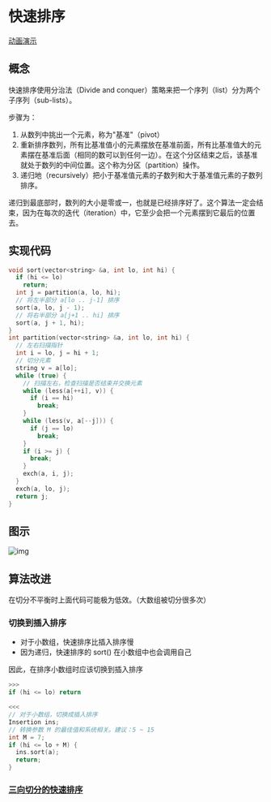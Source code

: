 # 快速排序

[动画演示](https://visualgo.net/en/sorting)

## 概念

快速排序使用分治法（Divide and conquer）策略来把一个序列（list）分为两个子序列（sub-lists）。

步骤为：
1. 从数列中挑出一个元素，称为"基准"（pivot）
2. 重新排序数列，所有比基准值小的元素摆放在基准前面，所有比基准值大的元素摆在基准后面（相同的数可以到任何一边）。在这个分区结束之后，该基准就处于数列的中间位置。这个称为分区（partition）操作。
3. 递归地（recursively）把小于基准值元素的子数列和大于基准值元素的子数列排序。

递归到最底部时，数列的大小是零或一，也就是已经排序好了。这个算法一定会结束，因为在每次的迭代（iteration）中，它至少会把一个元素摆到它最后的位置去。

## 实现代码

```cpp
void sort(vector<string> &a, int lo, int hi) {
  if (hi <= lo)
    return;
  int j = partition(a, lo, hi);
  // 将左半部分 a[lo .. j-1] 排序
  sort(a, lo, j - 1);
  // 将右半部分 a[j+1 .. hi] 排序
  sort(a, j + 1, hi);
}
int partition(vector<string> &a, int lo, int hi) {
  // 左右扫描指针
  int i = lo, j = hi + 1;
  // 切分元素
  string v = a[lo];
  while (true) {
    // 扫描左右，检查扫描是否结束并交换元素
    while (less(a[++i], v)) {
      if (i == hi)
        break;
    }
    while (less(v, a[--j])) {
      if (j == lo)
        break;
    }
    if (i >= j) {
      break;
    }
    exch(a, i, j);
  }
  exch(a, lo, j);
  return j;
}
```

## 图示
![img](https://algs4.cs.princeton.edu/23quicksort/images/partitioning.png)

## 算法改进

在切分不平衡时上面代码可能极为低效。（大数组被切分很多次）

### 切换到插入排序

* 对于小数组，快速排序比插入排序慢
* 因为递归，快速排序的 sort() 在小数组中也会调用自己

因此，在排序小数组时应该切换到插入排序

```cpp
>>> 
if (hi <= lo) return

<<< 
// 对于小数组，切换成插入排序
Insertion ins;
// 转换参数 M 的最佳值和系统相关。建议：5 ~ 15
int M = 7;
if (hi <= lo + M) {
  ins.sort(a);
  return;
}
```

### [三向切分的快速排序](https://www.geeksforgeeks.org/3-way-quicksort-dutch-national-flag/)

